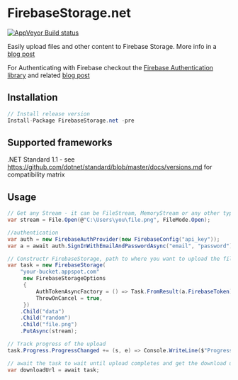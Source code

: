 # FirebaseStorage.net
[![AppVeyor Build status](https://ci.appveyor.com/api/projects/status/o8hpwxrgfyhu527b?svg=true)](https://ci.appveyor.com/project/bezysoftware/firebase-storage-dotnet)

Easily upload files and other content to Firebase Storage. More info in a [blog post](https://medium.com/step-up-labs/firebase-storage-c-library-d1656cc8b3c3)

For Authenticating with Firebase checkout the [Firebase Authentication library](https://github.com/step-up-labs/firebase-authentication-dotnet) and related [blog post](https://medium.com/step-up-labs/firebase-authentication-c-library-8e5e1c30acc2)

## Installation
```csharp
// Install release version
Install-Package FirebaseStorage.net -pre
```

## Supported frameworks
.NET Standard 1.1 - see https://github.com/dotnet/standard/blob/master/docs/versions.md for compatibility matrix

## Usage

```csharp
// Get any Stream - it can be FileStream, MemoryStream or any other type of Stream
var stream = File.Open(@"C:\Users\you\file.png", FileMode.Open);

//authentication
var auth = new FirebaseAuthProvider(new FirebaseConfig("api_key"));
var a = await auth.SignInWithEmailAndPasswordAsync("email", "password");

// Constructr FirebaseStorage, path to where you want to upload the file and Put it there
var task = new FirebaseStorage(
    "your-bucket.appspot.com"
     new FirebaseStorageOptions
     {
         AuthTokenAsyncFactory = () => Task.FromResult(a.FirebaseToken),
         ThrowOnCancel = true,
     })
    .Child("data")
    .Child("random")
    .Child("file.png")
    .PutAsync(stream);

// Track progress of the upload
task.Progress.ProgressChanged += (s, e) => Console.WriteLine($"Progress: {e.Percentage} %");

// await the task to wait until upload completes and get the download url
var downloadUrl = await task;
```
